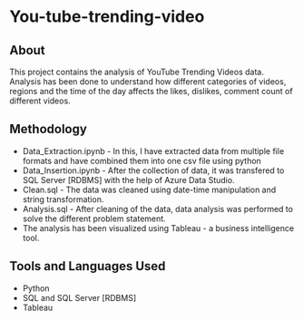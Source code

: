 # You-tube-trending-video

## About
This project contains the analysis of YouTube Trending Videos data. Analysis has been done to understand how different categories of videos, regions and the time of the day affects the likes, dislikes, comment count of different videos.

## Methodology
- Data_Extraction.ipynb - In this, I have extracted data from multiple file formats and have combined them into one csv file using python
- Data_Insertion.ipynb - After the collection of data, it was transfered to SQL Server [RDBMS] with the help of Azure Data Studio.
- Clean.sql - The data was cleaned using date-time manipulation and string transformation.
- Analysis.sql - After cleaning of the data, data analysis was performed to solve the different problem statement.
- The analysis has been visualized using Tableau - a business intelligence tool.

## Tools and Languages Used
- Python
- SQL and SQL Server [RDBMS]
- Tableau
